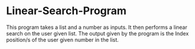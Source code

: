 # Linear-Search-Program
This program takes a list and a number as inputs. It then performs a linear search on the user given list. The output given by the program is the Index position/s of the user given number in the list.
